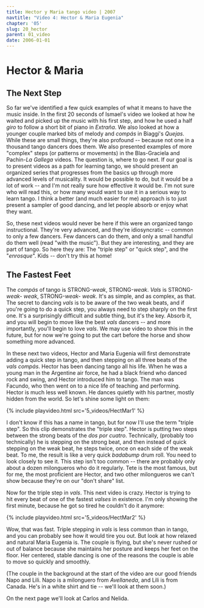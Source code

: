 ```yaml
---
title: Hector y Maria tango video | 2007
navtitle: "Video 4: Hector & Maria Eugenia"
chapter: '05'
slug: 20_hector
parent: 01_video
date: 2006-01-01
---
```

# Hector & Maria

## The Next Step

So far we've identified a few quick examples of what it means to have the music inside.
In the first 20 seconds of Ismael's video we looked at how he waited and picked up the music with his first step, and how he used a half _giro_ to follow a short bit of piano in _Extraña_.
We also looked at how a younger couple marked bits of melody and _compás_ in Biaggi's _Quejas_.
While these are small things, they're also profound -- because not one in a thousand tango dancers does them.
We also presented examples of more "complex" steps (or patterns or movements) in the Blas-Graciela and Pachin-_La Gallega_ videos.
The question is, where to go next.
If our goal is to present videos as a path for learning tango, we should present an organized series that progresses from the basics up through more advanced levels of musicality.
It would be possible to do, but it would be a lot of work -- and I'm not really sure how effective it would be.
I'm not sure who will read this, or how many would want to use it in a serious way to learn tango.
I think a better (and much easier for me) approach is to just present a sampler of good dancing, and let people absorb or enjoy what they want.

So, these next videos would never be here if this were an organized tango instructional.
They're very advanced, and they're idiosyncratic -- common to only a few dancers.
Few dancers can do them, and only a small handful do them well (read "with the music").
But they are interesting, and they are part of tango.
So here they are: The "triple step" or "quick step", and the "_enrosque_".
Kids -- don't try this at home!

## The Fastest Feet

The _compás_ of tango is STRONG-_weak_, STRONG-_weak_. _Vals_ is STRONG-_weak- weak_, STRONG-_weak- weak_. It's as simple, and as complex, as that. The secret to dancing _vals_ is to be aware of the two weak beats, and if you're going to do a quick step, you always need to step sharply on the first one. It's a surprisingly difficult and subtle thing, but it's the key. Absorb it, and you will begin to move like the best _vals_ dancers -- and more importantly, you'll begin to love _vals_. We may use video to show this in the future, but for now we're going to put the cart before the horse and show something more advanced.

In these next two videos, Hector and Maria Eugenia will first demonstrate adding a quick step in tango, and then stepping on all three beats of the _vals compás_. Hector has been dancing tango all his life. When he was a young man in the Argentine air force, he had a black friend who danced rock and swing, and Hector introduced him to tango. The man was Facundo, who then went on to a nice life of teaching and performing. Hector is much less well known. He dances quietly with his partner, mostly hidden from the world. So let's shine some light on them:

{% include playvideo.html
src='5_videos/HectMar1' %}

I don't know if this has a name in tango, but for now I'll use the term "triple step".
So this clip demonstrates the "triple step".
Hector is putting two steps between the strong beats of the _dos por cuatro_.
Technically, (probably too technically) he is stepping on the strong beat, and then instead of quick stepping on the weak beat, he steps twice, once on each side of the weak beat.
To me, the result is like a very quick _badabump_ drum roll.
You need to look closely to see it. This step isn't too common -- there are probably only about a dozen milongueros who do it regularly.
Tete is the most famous, but for me, the most proficient are Hector, and two other milongueros we can't show because they're on our "don't share" list.

Now for the triple step in _vals_.
This next video is crazy.
Hector is trying to hit every beat of one of the fastest _valses_ in existence.
I'm only showing the first minute, because he got so tired he couldn't do it anymore:

{% include playvideo.html
src='5_videos/HectMar2' %}

Wow, that was fast.
Triple stepping in _vals_ is less common than in tango, and you can probably see how it would tire you out.
But look at how relaxed and natural Maria Eugenia is.
The couple is flying, but she's never rushed or out of balance because she maintains her posture and keeps her feet on the floor.
Her centered, stable dancing is one of the reasons the couple is able to move so quickly and smoothly.

(The couple in the background at the start of the video are our good friends Napo and Lili.
Napo is a milonguero from _Avellaneda_, and Lili is from Canada.
He's in a white shirt and tie -- we'll look at them soon.)

On the next page we'll look at Carlos and Nelida.
